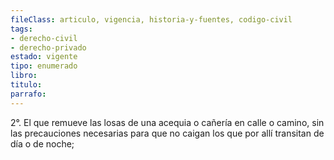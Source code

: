 ```yaml
---
fileClass: articulo, vigencia, historia-y-fuentes, codigo-civil
tags:
- derecho-civil
- derecho-privado
estado: vigente
tipo: enumerado
libro:
titulo:
parrafo:
---
```

2°. El que remueve las losas de una acequia o cañería en calle o camino, sin las precauciones necesarias para que no caigan los que por allí transitan de día o de noche;